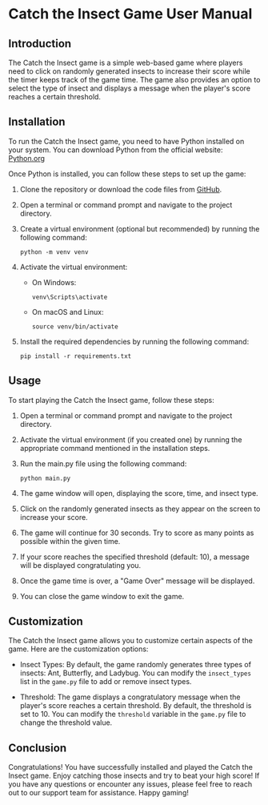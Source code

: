 # Catch the Insect Game User Manual

## Introduction
The Catch the Insect game is a simple web-based game where players need to click on randomly generated insects to increase their score while the timer keeps track of the game time. The game also provides an option to select the type of insect and displays a message when the player's score reaches a certain threshold.

## Installation
To run the Catch the Insect game, you need to have Python installed on your system. You can download Python from the official website: [Python.org](https://www.python.org/downloads/)

Once Python is installed, you can follow these steps to set up the game:

1. Clone the repository or download the code files from [GitHub](https://github.com/your-repository-link).

2. Open a terminal or command prompt and navigate to the project directory.

3. Create a virtual environment (optional but recommended) by running the following command:
   ```
   python -m venv venv
   ```

4. Activate the virtual environment:
   - On Windows:
     ```
     venv\Scripts\activate
     ```
   - On macOS and Linux:
     ```
     source venv/bin/activate
     ```

5. Install the required dependencies by running the following command:
   ```
   pip install -r requirements.txt
   ```

## Usage
To start playing the Catch the Insect game, follow these steps:

1. Open a terminal or command prompt and navigate to the project directory.

2. Activate the virtual environment (if you created one) by running the appropriate command mentioned in the installation steps.

3. Run the main.py file using the following command:
   ```
   python main.py
   ```

4. The game window will open, displaying the score, time, and insect type.

5. Click on the randomly generated insects as they appear on the screen to increase your score.

6. The game will continue for 30 seconds. Try to score as many points as possible within the given time.

7. If your score reaches the specified threshold (default: 10), a message will be displayed congratulating you.

8. Once the game time is over, a "Game Over" message will be displayed.

9. You can close the game window to exit the game.

## Customization
The Catch the Insect game allows you to customize certain aspects of the game. Here are the customization options:

- Insect Types: By default, the game randomly generates three types of insects: Ant, Butterfly, and Ladybug. You can modify the `insect_types` list in the `game.py` file to add or remove insect types.

- Threshold: The game displays a congratulatory message when the player's score reaches a certain threshold. By default, the threshold is set to 10. You can modify the `threshold` variable in the `game.py` file to change the threshold value.

## Conclusion
Congratulations! You have successfully installed and played the Catch the Insect game. Enjoy catching those insects and try to beat your high score! If you have any questions or encounter any issues, please feel free to reach out to our support team for assistance. Happy gaming!